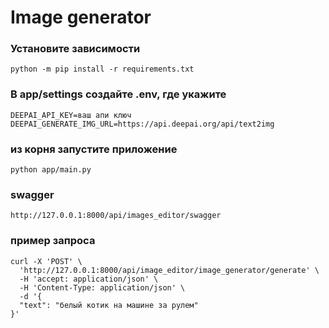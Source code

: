 # Image generator

### Установите зависимости
```bazaar
python -m pip install -r requirements.txt
```

### В app/settings создайте .env, где укажите 
```bazaar
DEEPAI_API_KEY=ваш апи ключ
DEEPAI_GENERATE_IMG_URL=https://api.deepai.org/api/text2img
```

### из корня запустите приложение
```bazaar
python app/main.py
```

### swagger
```bazaar
http://127.0.0.1:8000/api/images_editor/swagger
```

### пример запроса
```bazaar
curl -X 'POST' \
  'http://127.0.0.1:8000/api/image_editor/image_generator/generate' \
  -H 'accept: application/json' \
  -H 'Content-Type: application/json' \
  -d '{
  "text": "белый котик на машине за рулем"
}'
```
